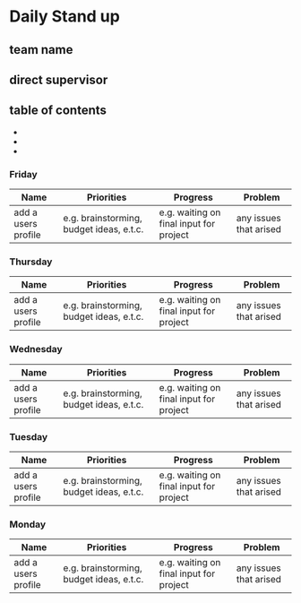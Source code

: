 # Daily Stand up 
## team name
## direct supervisor 
## table of contents
-
-
-

### Friday <date>
Name | Priorities | Progress | Problem 
---- | ---- | ---- | ----
add a users profile | e.g. brainstorming, budget ideas, e.t.c. | e.g. waiting on final input for project | any issues that arised

### Thursday <date>
Name | Priorities | Progress | Problem 
---- | ---- | ---- | ----
add a users profile | e.g. brainstorming, budget ideas, e.t.c. | e.g. waiting on final input for project | any issues that arised

### Wednesday <date>
Name | Priorities | Progress | Problem 
---- | ---- | ---- | ----
add a users profile | e.g. brainstorming, budget ideas, e.t.c. | e.g. waiting on final input for project | any issues that arised

### Tuesday <date>
Name | Priorities | Progress | Problem 
---- | ---- | ---- | ----
add a users profile | e.g. brainstorming, budget ideas, e.t.c. | e.g. waiting on final input for project | any issues that arised

### Monday <date>
Name | Priorities | Progress | Problem 
---- | ---- | ---- | ----
add a users profile | e.g. brainstorming, budget ideas, e.t.c. | e.g. waiting on final input for project | any issues that arised